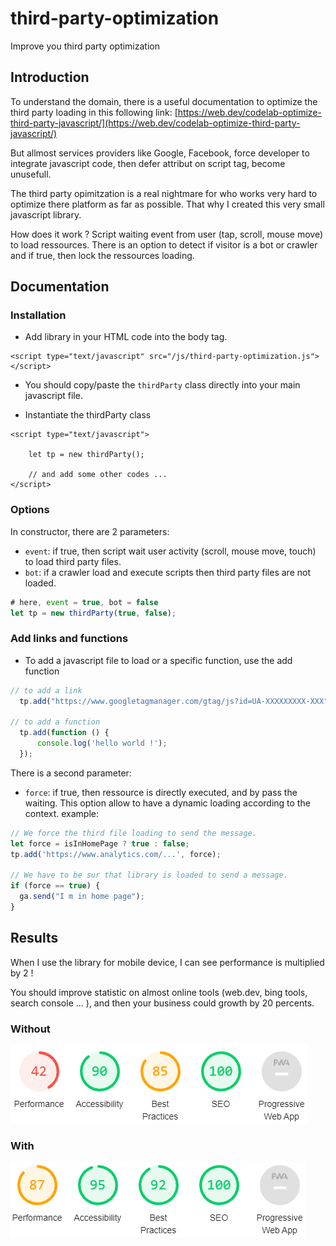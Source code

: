 # third-party-optimization
Improve you third party optimization

## Introduction

To understand the domain, there is a useful documentation to optimize the third party loading in this following link:
[https://web.dev/codelab-optimize-third-party-javascript/](https://web.dev/codelab-optimize-third-party-javascript/)

But allmost services providers like Google, Facebook, force developer to integrate javascript code, then
defer attribut on script tag, become unusefull.

The third party opimitzation is a real nightmare for who works very hard to optimize there platform as far as possible.
That why I created this very small javascript library.

How does it work ? 
Script waiting event from user (tap, scroll, mouse move) to load ressources.
There is an option to detect if visitor is a bot or crawler and if true, then lock the ressources loading.  

## Documentation

### Installation
  - Add library in your HTML code into the body tag.
```
<script type="text/javascript" src="/js/third-party-optimization.js"></script>
```
  - You should copy/paste the `thirdParty` class directly into your main javascript file.

  - Instantiate the thirdParty class
```
<script type="text/javascript">

    let tp = new thirdParty();
    
	// and add some other codes ... 
</script>
```
### Options
In constructor, there are 2 parameters:
  - `event`: if true, then script wait user activity (scroll, mouse move, touch) to load third party files.
  - `bot`: if a crawler load and execute scripts then third party files are not loaded.
  
  ```javascript
  # here, event = true, bot = false
  let tp = new thirdParty(true, false);
  ```

### Add links and functions

  - To add a javascript file to load or a specific function, use the add function
  ```javascript
  // to add a link
    tp.add("https://www.googletagmanager.com/gtag/js?id=UA-XXXXXXXXX-XXX");
  
  // to add a function
    tp.add(function () {
        console.log('hello world !');
    });
  ```

There is a second parameter: 
  - `force`: if true, then ressource is directly executed, and by pass the waiting. This option allow to have a dynamic loading according to the context.
example:
```javascript
// We force the third file loading to send the message.
let force = isInHomePage ? true : false;
tp.add('https://www.analytics.com/...', force);

// We have to be sur that library is loaded to send a message.
if (force == true) {
  ga.send("I m in home page");
}
```
  
  ## Results
  When I use the library for mobile device, I can see performance is multiplied by 2 !
  
  You should improve statistic on almost online tools (web.dev, bing tools, search console ... ), 
  and then your business could growth by 20 percents.
  
  ### Without 
  ![alt text](https://raw.githubusercontent.com/takitano/third-party-optimization/master/sans-mobile-nos-valeurs-1.png "Without third-party-optimizationicon library")
  ### With 
  ![alt text](https://raw.githubusercontent.com/takitano/third-party-optimization/master/avec-mobile-nos-valeurs-1.png "With third-party-optimizationicon library")
  
